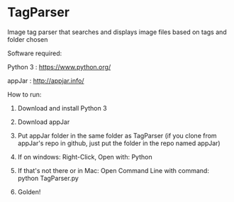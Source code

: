 # TagParser


Image tag parser that searches and displays image files based on tags and folder chosen

Software required:

Python 3 : https://www.python.org/

appJar : http://appjar.info/


How to run:
1. Download and install Python 3

2. Download appJar 

3. Put appJar folder in the same folder as TagParser (if you clone from appJar's repo in github, just put the folder in the repo named appJar)

4. If on windows: Right-Click, Open with: Python

5. If that's not there or in Mac: Open Command Line with command: python TagParser.py

6. Golden!
 

